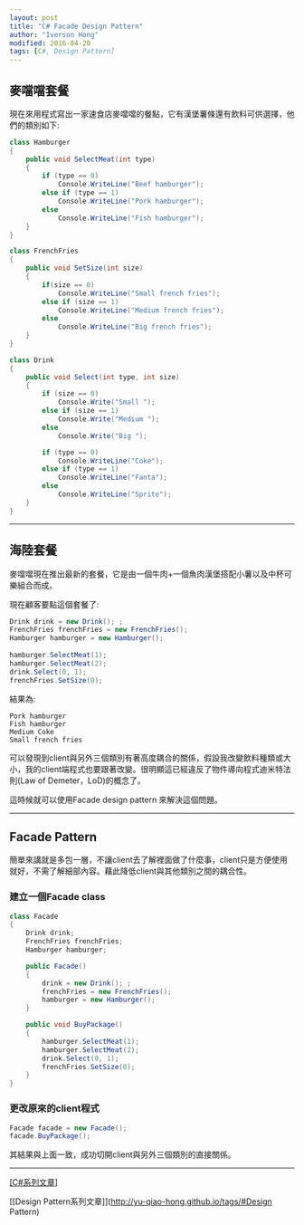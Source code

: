 ```yaml
---
layout: post
title: "C# Facade Design Pattern"
author: "Iverson Hong"
modified: 2016-04-20
tags: [C#, Design Pattern]
---
```


## 麥噹噹套餐 ##

現在來用程式寫出一家速食店麥噹噹的餐點，它有漢堡薯條還有飲料可供選擇，他們的類別如下:

~~~csharp
class Hamburger
{
    public void SelectMeat(int type)
    {
        if (type == 0)
            Console.WriteLine("Beef hamburger");
        else if (type == 1)
            Console.WriteLine("Pork hamburger");
        else
            Console.WriteLine("Fish hamburger");
    }
}
~~~

~~~csharp
class FrenchFries
{
    public void SetSize(int size)
    {
        if(size == 0)
            Console.WriteLine("Small french fries");
        else if (size == 1)
            Console.WriteLine("Medium french fries");
        else
            Console.WriteLine("Big french fries");
    }
}
~~~

~~~csharp
class Drink
{
    public void Select(int type, int size)
    {
        if (size == 0)
            Console.Write("Small ");
        else if (size == 1)
            Console.Write("Medium ");
        else
            Console.Write("Big ");

        if (type == 0)
            Console.WriteLine("Coke");
        else if (type == 1)
            Console.WriteLine("Fanta");
        else
            Console.WriteLine("Sprite");
    }
}
~~~

----------

## 海陸套餐 ##

麥噹噹現在推出最新的套餐，它是由一個牛肉+一個魚肉漢堡搭配小薯以及中杯可樂組合而成。

現在顧客要點這個套餐了:

~~~csharp
Drink drink = new Drink(); ;
FrenchFries frenchFries = new FrenchFries();
Hamburger hamburger = new Hamburger();
 
hamburger.SelectMeat(1);
hamburger.SelectMeat(2);
drink.Select(0, 1);
frenchFries.SetSize(0);
~~~

結果為:

    Pork hamburger
    Fish hamburger
    Medium Coke
    Small french fries

可以發現到client與另外三個類別有著高度耦合的關係，假設我改變飲料種類或大小，我的client端程式也要跟著改變。很明顯這已經違反了物件導向程式迪米特法則(Law of Demeter，LoD)的概念了。

這時候就可以使用Facade design pattern 來解決這個問題。

----------

## Facade Pattern ##

簡單來講就是多包一層，不讓client去了解裡面做了什麼事，client只是方便使用就好，不需了解細部內容。藉此降低client與其他類別之間的耦合性。

### 建立一個Facade class ###

~~~csharp
class Facade
{
    Drink drink;
    FrenchFries frenchFries;
    Hamburger hamburger;

    public Facade()
    {
        drink = new Drink(); ;
        frenchFries = new FrenchFries();
        hamburger = new Hamburger();
    }

    public void BuyPackage()
    {
        hamburger.SelectMeat(1);
        hamburger.SelectMeat(2);
        drink.Select(0, 1);
        frenchFries.SetSize(0);
    }
}
~~~

### 更改原來的client程式 ###

~~~csharp
Facade facade = new Facade();
facade.BuyPackage();
~~~

其結果與上面一致，成功切開client與另外三個類別的直接關係。

----------

[[C#系列文章]](http://yu-qiao-hong.github.io/tags/#C#)

[[Design Pattern系列文章]](http://yu-qiao-hong.github.io/tags/#Design Pattern)